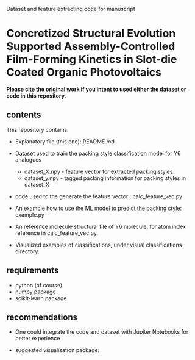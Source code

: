Dataset and feature extracting code for manuscript

# Concretized Structural Evolution Supported Assembly-Controlled Film-Forming Kinetics in Slot-die Coated Organic Photovoltaics

**Please cite the original work if you intent to used either the dataset or code in this repository.**  



## contents

This repository contains:

* Explanatory file (this one): README.md 

* Dataset used to train the packing style classification model for Y6 analogues
  * dataset_X.npy - feature vector for extracted packing styles
  * dataset_y.npy - tagged packing information for packing styles in dataset_X
* code used to the generate the feature vector : calc_feature_vec.py
* An example how to use the ML model to predict the packing style: example.py
* An reference molecule structural file of Y6 molecule, for atom index reference in calc_feature_vec.py.
* Visualized examples of classifications, under visual classifications directory.



## requirements

* python (of course)
* numpy package
* scikit-learn package



## recommendations 

* One could integrate the code and dataset with Jupiter Notebooks for better experience

* suggested visualization package: 

  [ASE]:https://wiki.fysik.dtu.dk/ase/#

